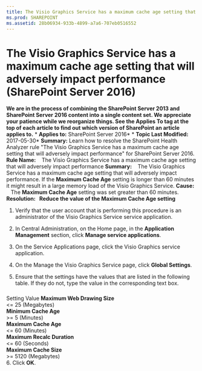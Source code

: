 ```yaml
---
title: The Visio Graphics Service has a maximum cache age setting that will adversely impact performance (SharePoint Server 2016)
ms.prod: SHAREPOINT
ms.assetid: 28b06934-933b-4899-a7a6-707eb0516552
---
```



# The Visio Graphics Service has a maximum cache age setting that will adversely impact performance (SharePoint Server 2016)
 **We are in the process of combining the SharePoint Server 2013 and SharePoint Server 2016 content into a single content set. We appreciate your patience while we reorganize things. See the Applies To tag at the top of each article to find out which version of SharePoint an article applies to.** * **Applies to:** SharePoint Server 2016*  * **Topic Last Modified:** 2017-05-30* **Summary:** Learn how to resolve the SharePoint Health Analyzer rule "The Visio Graphics Service has a maximum cache age setting that will adversely impact performance" for SharePoint Server 2016. **Rule Name:**    The Visio Graphics Service has a maximum cache age setting that will adversely impact performance **Summary:**    The Visio Graphics Service has a maximum cache age setting that will adversely impact performance. If the **Maximum Cache Age** setting is longer than 60 minutes it might result in a large memory load of the Visio Graphics Service. **Cause:**    The **Maximum Cache Age** setting was set greater than 60 minutes. **Resolution:   Reduce the value of the Maximum Cache Age setting**
1. Verify that the user account that is performing this procedure is an administrator of the Visio Graphics Service service application.
    
  
2. In Central Administration, on the Home page, in the **Application Management** section, click **Manage service applications**.
    
  
3. On the Service Applications page, click the Visio Graphics service application.
    
  
4. On the Manage the Visio Graphics Service page, click **Global Settings**.
    
  
5. Ensure that the settings have the values that are listed in the following table. If they do not, type the value in the corresponding text box.
    
### 

Setting Value **Maximum Web Drawing Size** <br/> <= 25 (Megabytes)  <br/> **Minimum Cache Age** <br/> >= 5 (Minutes)  <br/> **Maximum Cache Age** <br/> <= 60 (Minutes)  <br/> **Maximum Recalc Duration** <br/> <= 60 (Seconds)  <br/> **Maximum Cache Size** <br/> >= 5120 (Megabytes)  <br/> 6. Click **OK**.
    
  

